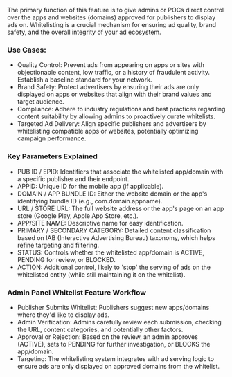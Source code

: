 The primary function of this feature is to give admins or POCs direct control over the apps and websites (domains) approved for publishers to display ads on. Whitelisting is a crucial mechanism for ensuring ad quality, brand safety, and the overall integrity of your ad ecosystem.

### Use Cases:

* Quality Control: Prevent ads from appearing on apps or sites with objectionable content, low traffic, or a history of fraudulent activity. Establish a baseline standard for your network.
* Brand Safety: Protect advertisers by ensuring their ads are only displayed on apps or websites that align with their brand values and target audience.
* Compliance: Adhere to industry regulations and best practices regarding content suitability by allowing admins to proactively curate whitelists.
* Targeted Ad Delivery: Align specific publishers and advertisers by whitelisting compatible apps or websites, potentially optimizing campaign performance.

### Key Parameters Explained

* PUB ID / EPID: Identifiers that associate the whitelisted app/domain with a specific publisher and their endpoint.
* APPID: Unique ID for the mobile app (if applicable).
* DOMAIN / APP BUNDLE ID: Either the website domain or the app's identifying bundle ID (e.g., com.domain.appname).
* URL / STORE URL: The full website address or the app's page on an app store (Google Play, Apple App Store, etc.).
* APP/SITE NAME: Descriptive name for easy identification.
* PRIMARY / SECONDARY CATEGORY: Detailed content classification based on IAB (Interactive Advertising Bureau) taxonomy, which helps refine targeting and filtering.
* STATUS: Controls whether the whitelisted app/domain is ACTIVE, PENDING for review, or BLOCKED.
* ACTION: Additional control, likely to 'stop' the serving of ads on the whitelisted entity (while still maintaining it on the whitelist).

### Admin Panel Whitelist Feature Workflow

* Publisher Submits Whitelist: Publishers suggest new apps/domains where they'd like to display ads.
* Admin Verification: Admins carefully review each submission, checking the URL, content categories, and potentially other factors.
* Approval or Rejection: Based on the review, an admin approves (ACTIVE), sets to PENDING for further investigation, or BLOCKS the app/domain.
* Targeting: The whitelisting system integrates with ad serving logic to ensure ads are only displayed on approved domains from the whitelist.
